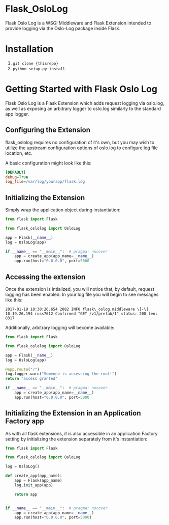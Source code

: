 Flask_OsloLog
=============

Flask Oslo Log is a WSGI Middleware and Flask Extension intended to provide
logging via the Oslo-Log package inside Flask.

Installation
============

1. `git clone {thisrepo}`
2. `python setup.py install`

Getting Started with Flask Oslo Log
===================================

Flask Oslo Log is a Flask Extension which adds request logging via
oslo.log, as well as exposing an arbitrary logger to oslo.log similarly
to the standard app logger.

Configuring the Extension
-------------------------

flask\_oslolog requires no configuration of it's own, but you may wish
to utilize the upstream configuration options of oslo.log to configure
log file location, etc.

A basic configuration might look like this:

```ini
[DEFAULT]
debug=True
log_file=/var/log/yourapp/flask.log
```

Initializing the Extension
--------------------------

Simply wrap the application object during instantiation:

```python
from flask import Flask

from flask_oslolog import OsloLog

app = Flask(__name__)
log = OsloLog(app)

if __name__ == "__main__":  # pragma: nocover
    app = create_app(app_name=__name__)
    app.run(host="0.0.0.0", port=5000
```

Accessing the extension
-----------------------

Once the extension is intialized, you will notice that, by default,
request logging has been enabled. In your log file you will begin to see
messages like this:

```
2017-01-19 18:30:26.654 2082 INFO flask\_oslog.middleware \[-\] 10.19.26.194 russ7612 Confirmed "GET /v1/prefab/1" status: 200 len: 8317
```

Additionally, arbitrary logging will become available:

```python
from flask import Flask

from flask_oslolog import OsloLog

app = Flask(__name__)
log = OsloLog(app)

@app.route("/")
log.logger.warn("Someone is accessing the root!")
return "access granted"

if __name__ == "__main__":  # pragma: nocover
    app = create_app(app_name=__name__)
    app.run(host="0.0.0.0", port=5000
```

Initializing the Extension in an Application Factory app
--------------------------------------------------------

As with all flask extensions, it is also accessible in an application
Factory setting by initializing the extension separately from it's
instantiation:

```python
from flask import Flask

from flask_oslolog import OsloLog

log = OsloLog()

def create_app(app_name):
    app = Flask(app_name)
    log.init_app(app)

    return app


if __name__ == "__main__":  # pragma: nocover
    app = create_app(app_name=__name__)
    app.run(host="0.0.0.0", port=5000)
```